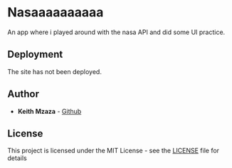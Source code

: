 # Nasaaaaaaaaaa

An app where i played around with the nasa API and did some UI practice.

## Deployment

The site has not been deployed.

## Author

* **Keith Mzaza** - [Github](https://github.com/mzazakeith)

## License

This project is licensed under the MIT License - see the [LICENSE](LICENSE) file for details
